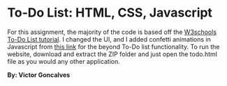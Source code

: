 # To-Do List: HTML, CSS, Javascript
For this assignment, the majority of the code is based off the [W3schools To-Do List tutorial](https://www.w3schools.com/howto/howto_js_todolist.asp). I changed the UI, and I added confetti animations in Javascript from [this link](https://dev.to/official_fire/creating-a-confetti-effect-in-5-minutes-16h3) for the beyond To-Do list functionality. To run the website, download and extract the ZIP folder and just open the todo.html file as you would any other application.  

**By: Victor Goncalves**